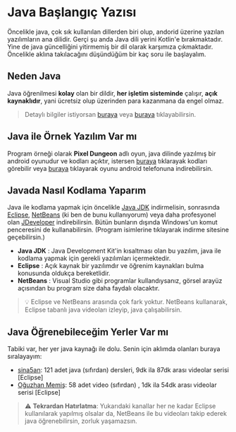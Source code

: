 # Java Başlangıç Yazısı

Öncelikle java, çok sık kullanılan dillerden biri olup, andorid üzerine yazılan yazılımların ana dilidir. Gerçi şu anda Java dili yerini Kotlin'e bırakmaktadır. Yine de java güncelliğini yitirmemiş bir dil olarak karşımıza çıkmaktadır. Öncelikle aklına takılacağını düşündüğüm bir kaç soru ile başlayalım.

## Neden Java

Java öğrenilmesi **kolay** olan bir dildir, **her işletim sisteminde** çalışır, **açık kaynaklıdır**, yani ücretsiz olup üzerinden para kazanmana da engel olmaz.

> Detaylı bilgiler istiyorsan [buraya][Neden Java Kullanıyorsunuz Sorusunu Sorulduğunda Hangi Cevabı Verirsiniz] veya [buraya][Java Neden Harika Bir Dil] tıklayabilirsin.

## Java ile Örnek Yazılım Var mı

Program örneği olarak **Pixel Dungeon** adlı oyun, java dilinde yazılmış bir android oyunudur ve kodları açıktır, istersen [buraya][PixelDungeon - Sourcecode] tıklarayak kodları görebilir veya [buraya][PixelDungeon - Apk] tıklayarak oyunu android telefonuna indirebilirsin.

## Javada Nasıl Kodlama Yaparım

Java ile kodlama yapmak için öncelikle [Java JDK][Java JDK] indirmelisin, sonrasında [Eclipse][Eclipse IDE], [NetBeans][Netbeans IDE] (ki ben de bunu kullanıyorum) veya daha profesyonel olan [JDeveloper][JDeveloper] indirebilirsin. Bütün bunların dışında Windows'un komut penceresini de kullanabilirsin. (Program isimlerine tıklayarak indirme sitesine geçebilirsin.)

- **Java JDK** : Java Development Kit'in kısaltması olan bu yazılım, java ile kodlama yapmak için gerekli yazılımları içermektedir.
- **Eclipse** : Açık kaynak bir yazılımdır ve öğrenim kaynakları bulma konusunda oldukça bereketlidir.
- **NetBeans** : Visual Studio gibi programlar kullandıysanız, görsel arayüz açısından bu program size daha faydalı olacaktır.

> 💡 Eclipse ve NetBeans arasında çok fark yoktur. NetBeans kullanarak, Eclipse tabanlı java videoları izleyip, java çalışabilirsin.

## Java Öğrenebileceğim Yerler Var mı

Tabiki var, her yer java kaynağı ile dolu. Senin için aklımda olanları buraya sıralayayım:

- [sina5an][sina5an - Youtube]: 121 adet java (sıfırdan) dersleri, 9dk ila 87dk arası videolar serisi [Eclipse]
- [Oğuzhan Memiş][Oğuzhan Memiş - Youtube]: 58 adet video (sıfırdan) , 1dk ila 54dk arası videolar serisi [Eclipse]

> ⚠ **Tekrardan Hatırlatma**: Yukarıdaki kanallar her ne kadar Eclipse kullanılarak yapılmış olsalar da, NetBeans ile bu videoları takip ederek java öğrenebilirsin, zorluk yaşamazsın.

<!-- Links -->

[Head First Java]: http://ikucukkoc.baun.edu.tr/lectures/EMM3115/Head_First_Java.pdf

[Neden Java Kullanıyorsunuz Sorusunu Sorulduğunda Hangi Cevabı Verirsiniz]: http://www.kurumsaljava.com/2012/05/29/herhangi-birisi-size-neden-java-kullaniyorsunuz-sorusunu-sordugunda-hangi-cevabi-verirsiniz/
[Java Neden Harika Bir Dil]: http://ilkaygunel.com/blog/2016/java-neden-harika-bir-dil/

[PixelDungeon - Sourcecode]: https://github.com/watabou/pixel-dungeon
[PixelDungeon - Apk]: https://play.google.com/store/apps/details?id=com.watabou.pixeldungeon&hl=tr

[Java JDK]: https://www.oracle.com/technetwork/java/javase/downloads/jdk8-downloads-2133151.html
[Eclipse IDE]: http://www.eclipse.org/downloads/packages/eclipse-ide-java-developers/marsr
[Netbeans IDE]: http://yemreak.blogspot.com.tr/2017/10/netbeans-kurulumu.html
[JDeveloper]: https://www.oracle.com/technetwork/developer-tools/jdev/overview/index.html

[sina5an - Youtube]: https://www.youtube.com/playlist?list=PLHfYetw_BGF-Gm_MsqKApw5nHPuHsytr3
[Oğuzhan Memiş - Youtube]: https://www.youtube.com/playlist?list=PL1-boLQD9cuLEfbF0OUEUZ7WP1qQHnv4C